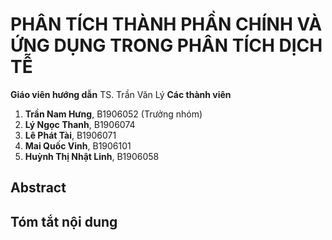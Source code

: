 # PHÂN TÍCH THÀNH PHẦN CHÍNH VÀ ỨNG DỤNG TRONG PHÂN TÍCH DỊCH TỄ

**Giáo viên hướng dẫn**
TS. Trần Văn Lý
**Các thành viên**
1. **Trần Nam Hưng**, B1906052 (Trưởng nhóm)
2. **Lý Ngọc Thanh**, B1906074
3. **Lê Phát Tài**, B1906071
4. **Mai Quốc Vinh**, B1906101
5. **Huỳnh Thị Nhật Linh**, B1906058


## Abstract








## Tóm tắt nội dung







